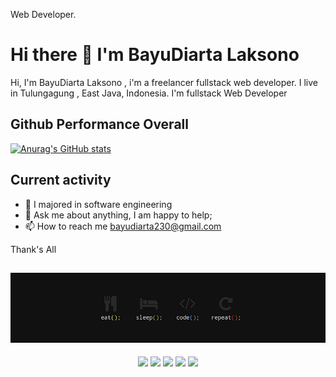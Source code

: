 Web Developer.

# Hi there 👋 I'm BayuDiarta Laksono

Hi, I'm BayuDiarta Laksono , i'm a freelancer fullstack web developer. I live in Tulungagung , East Java, Indonesia. I'm fullstack Web Developer

## Github Performance Overall
[![Anurag's GitHub stats](https://github-readme-stats.vercel.app/api?username=Bayudiartaa&show_icons=true&theme=cobalt)](https://github.com/anuraghazra/github-readme-stats)


## Current activity

- 💼 I majored in software engineering
- 💬 Ask me about anything, I am happy to help;
- 📫 How to reach me bayudiarta230@gmail.com

Thank's All

## <img alt="cover-github" src="https://github.com/Whyu9-9/Whyu9-9/blob/master/cover1.png">
<p align="center">
</p>
<p align="center">
<img src="https://img.shields.io/badge/laravel%20-%23FF2D20.svg?&style=for-the-badge&logo=laravel&logoColor=white">
<img src="https://img.shields.io/badge/codeigniter%20-%23FF2D20.svg?&style=for-the-badge&logo=codeigniter&logoColor=white">
<img src="https://img.shields.io/badge/express%20-%2314354C.svg?&style=for-the-badge&logo=express&logoColor=white">
<img src="https://img.shields.io/badge/node.js-%2400f.svg?&style=for-the-badge&logo=Node.js&logoColor=white">  
<img src="https://img.shields.io/badge/mysql-%2300f.svg?&style=for-the-badge&logo=mysql&logoColor=white">
</p>

